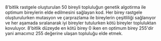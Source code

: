 8'bitlik rastgele oluşturulan 50 bireyli topluluğun genetik algotirma ile optimum bireylerin elde edilmesini sağlayan kod.
Her birey rastgele oluşturulurken mutasyon ve çarprazlama ile bireylerin çeşitliliği sağlanıyor ve her aşamada sıralanarak iyi bireyler tutulurken kötü bireyler topluluktan kovuluyor.
8'bitlik düzeyde en kötü birey 0 iken en optimum birey 255'dir yani amacımız 255 değerine ulaşan topluluğu elde etmek.
